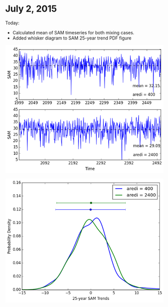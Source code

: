 # July 2, 2015

Today:
* Calculated mean of SAM timeseries for both mixing cases. 
* Added whisker diagram to SAM 25-year trend PDF figure

![SAM timeseries updated](files/cntrl_sam_djf_timeseries_07022015.png)

![SAM PDFs updated](files/cntrl_sam_djf_pdf_07022015.png)
